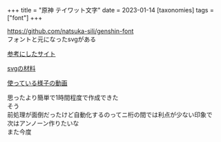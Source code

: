 +++
title = "原神 テイワット文字"
date = 2023-01-14
[taxonomies]
tags = ["font"]
+++

<https://github.com/natsuka-sili/genshin-font>\
フォントと元になったsvgがある

[参考にしたサイト](https://aramugi.com/?p=1754)

[svgの材料](https://genshin-impact.fandom.com/wiki/Latin-Based_Language)

[使っている様子の動画](https://twitter.com/natsuka_sili/status/1613917756038217732?s=20&t=Bb4dIUmhi4964CoLGscPyg)

思ったより簡単で1時間程度で作成できた\
そう\
前処理が面倒だったけど自動化するのってニ桁の間では利点が少ない印象で\
次はアンノーン作りたいな\
また今度